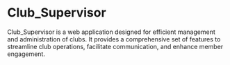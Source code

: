 # Club_Supervisor
Club_Supervisor is a web application designed for efficient management and administration of clubs. It provides a comprehensive set of features to streamline club operations, facilitate communication, and enhance member engagement.
